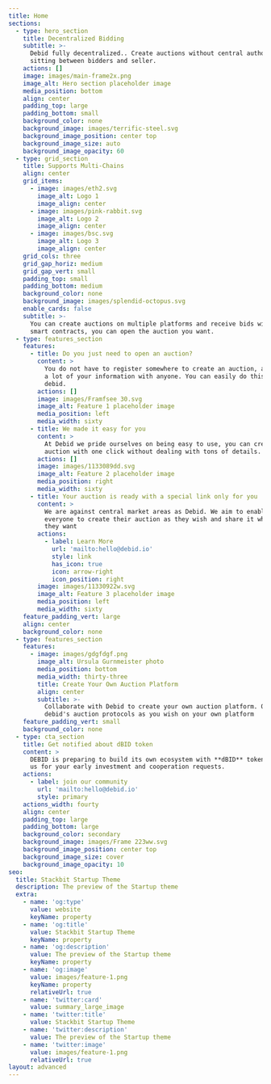 ```yaml
---
title: Home
sections:
  - type: hero_section
    title: Decentralized Bidding
    subtitle: >-
      Debid fully decentralized.. Create auctions without central authority
      sitting between bidders and seller.
    actions: []
    image: images/main-frame2x.png
    image_alt: Hero section placeholder image
    media_position: bottom
    align: center
    padding_top: large
    padding_bottom: small
    background_color: none
    background_image: images/terrific-steel.svg
    background_image_position: center top
    background_image_size: auto
    background_image_opacity: 60
  - type: grid_section
    title: Supports Multi-Chains
    align: center
    grid_items:
      - image: images/eth2.svg
        image_alt: Logo 1
        image_align: center
      - image: images/pink-rabbit.svg
        image_alt: Logo 2
        image_align: center
      - image: images/bsc.svg
        image_alt: Logo 3
        image_align: center
    grid_cols: three
    grid_gap_horiz: medium
    grid_gap_vert: small
    padding_top: small
    padding_bottom: medium
    background_color: none
    background_image: images/splendid-octopus.svg
    enable_cards: false
    subtitle: >-
      You can create auctions on multiple platforms and receive bids with Debid
      smart contracts, you can open the auction you want.
  - type: features_section
    features:
      - title: Do you just need to open an auction?
        content: >
          You do not have to register somewhere to create an auction, and share
          a lot of your information with anyone. You can easily do this by using
          debid.
        actions: []
        image: images/Framfsee 30.svg
        image_alt: Feature 1 placeholder image
        media_position: left
        media_width: sixty
      - title: We made it easy for you
        content: >
          At Debid we pride ourselves on being easy to use, you can create your
          auction with one click without dealing with tons of details.
        actions: []
        image: images/1133089dd.svg
        image_alt: Feature 2 placeholder image
        media_position: right
        media_width: sixty
      - title: Your auction is ready with a special link only for you
        content: >
          We are against central market areas as Debid. We aim to enable
          everyone to create their auction as they wish and share it wherever
          they want
        actions:
          - label: Learn More
            url: 'mailto:hello@debid.io'
            style: link
            has_icon: true
            icon: arrow-right
            icon_position: right
        image: images/11330922w.svg
        image_alt: Feature 3 placeholder image
        media_position: left
        media_width: sixty
    feature_padding_vert: large
    align: center
    background_color: none
  - type: features_section
    features:
      - image: images/gdgfdgf.png
        image_alt: Ursula Gurnmeister photo
        media_position: bottom
        media_width: thirty-three
        title: Create Your Own Auction Platform
        align: center
        subtitle: >-
          Collaborate with Debid to create your own auction platform. Organize
          debid's auction protocols as you wish on your own platform
    feature_padding_vert: small
    background_color: none
  - type: cta_section
    title: Get notified about dBID token
    content: >
      DEBID is preparing to build its own ecosystem with **dBID** token, contact
      us for your early investment and cooperation requests.
    actions:
      - label: join our community
        url: 'mailto:hello@debid.io'
        style: primary
    actions_width: fourty
    align: center
    padding_top: large
    padding_bottom: large
    background_color: secondary
    background_image: images/Frame 223ww.svg
    background_image_position: center top
    background_image_size: cover
    background_image_opacity: 10
seo:
  title: Stackbit Startup Theme
  description: The preview of the Startup theme
  extra:
    - name: 'og:type'
      value: website
      keyName: property
    - name: 'og:title'
      value: Stackbit Startup Theme
      keyName: property
    - name: 'og:description'
      value: The preview of the Startup theme
      keyName: property
    - name: 'og:image'
      value: images/feature-1.png
      keyName: property
      relativeUrl: true
    - name: 'twitter:card'
      value: summary_large_image
    - name: 'twitter:title'
      value: Stackbit Startup Theme
    - name: 'twitter:description'
      value: The preview of the Startup theme
    - name: 'twitter:image'
      value: images/feature-1.png
      relativeUrl: true
layout: advanced
---
```

